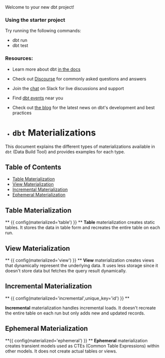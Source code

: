 Welcome to your new dbt project!

### Using the starter project

Try running the following commands:
- dbt run
- dbt test


### Resources:
- Learn more about dbt [in the docs](https://docs.getdbt.com/docs/introduction)
- Check out [Discourse](https://discourse.getdbt.com/) for commonly asked questions and answers
- Join the [chat](https://community.getdbt.com/) on Slack for live discussions and support
- Find [dbt events](https://events.getdbt.com) near you
- Check out [the blog](https://blog.getdbt.com/) for the latest news on dbt's development and best practices

- # `dbt` Materializations

This document explains the different types of materializations available in `dbt` (Data Build Tool) and provides examples for each type.

## Table of Contents

- [Table Materialization](#table-materialization)
- [View Materialization](#view-materialization)
- [Incremental Materialization](#incremental-materialization)
- [Ephemeral Materialization](#ephemeral-materialization)

## Table Materialization
** {{ config(materialized='table') }} **
**Table** materialization creates static tables. It stores the data in table form and recreates the entire table on each run.

## View Materialization
** {{ config(materialized='view') }} **
**View** materialization creates views that dynamically represent the underlying data. It uses less storage since it doesn't store data but fetches the query result dynamically.

## Incremental Materialization
** {{ config(materialized='incremental',unique_key='id') }} **

**Incremental** materialization handles incremental loads. It doesn't recreate the entire table on each run but only adds new and updated records.

## Ephemeral Materialization
**{{ config(materialized='ephemeral') }} **
**Ephemeral** materialization creates transient models used as CTEs (Common Table Expressions) within other models. It does not create actual tables or views.
